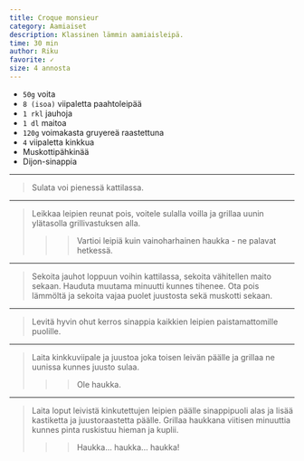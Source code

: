 ```yaml
---
title: Croque monsieur
category: Aamiaiset
description: Klassinen lämmin aamiaisleipä.
time: 30 min
author: Riku
favorite: ✓
size: 4 annosta
---
```


* `50g` voita 
* `8 (isoa)` viipaletta paahtoleipää
* `1 rkl` jauhoja
* `1 dl` maitoa
* `120g` voimakasta gruyereä raastettuna
* `4` viipaletta kinkkua
* Muskottipähkinää
* Dijon-sinappia

---

> Sulata voi pienessä kattilassa.

---

> Leikkaa leipien reunat pois, voitele sulalla voilla ja grillaa uunin ylätasolla grillivastuksen alla.
>
>>> Vartioi leipiä kuin vainoharhainen haukka - ne palavat hetkessä.

---

> Sekoita jauhot loppuun voihin kattilassa, sekoita vähitellen maito sekaan. Hauduta muutama minuutti kunnes tihenee. Ota pois lämmöltä ja sekoita vajaa puolet juustosta sekä muskotti sekaan.

---

> Levitä hyvin ohut kerros sinappia kaikkien leipien paistamattomille puolille.

---

> Laita kinkkuviipale ja juustoa joka toisen leivän päälle ja grillaa ne uunissa kunnes juusto sulaa.
>
>>> Ole haukka.

---

> Laita loput leivistä kinkutettujen leipien päälle sinappipuoli alas ja lisää kastiketta ja juustoraastetta päälle. Grillaa haukkana viitisen minuuttia kunnes pinta ruskistuu hieman ja kuplii.
>
>>> Haukka... haukka... haukka!
